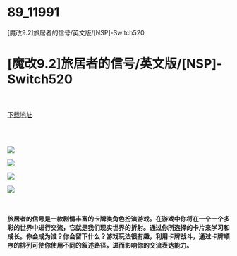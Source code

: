 # 89_11991
[魔改9.2]旅居者的信号/英文版/[NSP]-Switch520
# [魔改9.2]旅居者的信号/英文版/[NSP]-Switch520
 <br/></br>
[下载地址](https://www.switch520.cc/article/11991 "下载地址")
<br/></br>

<p>&nbsp;</p>
<p><strong><img src="https://www.switch520.cc/muke_img/upload_art_editor_20210326-1_38f8b7e71ca1383d73aae3fb2356b0ea.jpg"></strong></p>
<p><strong><img src="https://www.switch520.cc/muke_img/upload_art_editor_20210326-1_1f340221e2aa559f412a197b05b933d5.jpg"></strong></p>
<p><strong><img src="https://www.switch520.cc/muke_img/upload_art_editor_20210326-1_f8b389797d08440e707b9d35ef0d3cd7.jpg"></strong></p>
<p><strong><img src="https://www.switch520.cc/muke_img/upload_art_editor_20210326-1_7737de323a44eba88e58c6a638b2ee9c.jpg">&nbsp;</strong></p>
<p>&nbsp;</p>
<p><strong>旅居者的信号是一款剧情丰富的卡牌类角色扮演游戏。在游戏中你将在一个一个多彩的世界中进行交流，它就是我们现实世界的折射。通过你所选择的卡片来学习和成长。你会成为谁？你会留下什么？游戏玩法很有趣，利用卡牌战斗，通过卡牌顺序的排列可使你使用不同的叙述路径，进而影响你的交流表达能力。</strong></p>
<p>&nbsp;</p>
